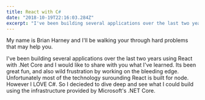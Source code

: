 ```yaml
---
title: React with C#
date: "2018-10-19T22:16:03.284Z"
excerpt: "I've been building several applications over the last two years using React with .Net Core and I would like to share with you what I've learned."
---
```


My name is Brian Harney and I'll be walking your through hard problems that may help you.

I've been building several applications over the last two years using React with .Net Core
and I would like to share with you what I've learned. Its been great fun, and also wild frustration
by working on the bleeding edge. Unfortunately most of the technology surounding React is built for node.
However I LOVE C#. So I decieded to dive deep and see what I could build using the infrastructure
provided by Microsoft's .NET Core.
